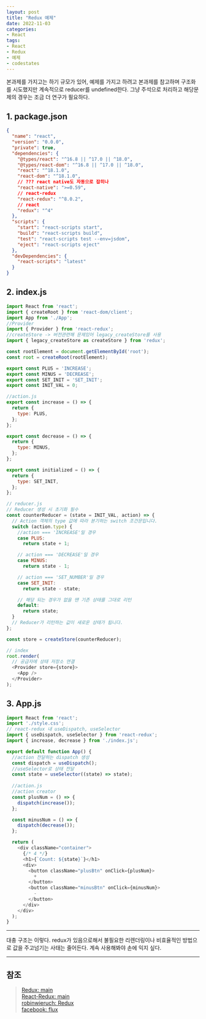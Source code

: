 ```yaml
---
layout: post
title: "Redux 예제"
date: 2022-11-03
categories:
- React
tags:
- React
- Redux
- 예제
- codestates
---
```


본과제를 가지고는 하기 규모가 있어, 예제를 가지고 하려고 본과제를 참고하며 구조화를 시도했지만 계속적으로 reducer를 undefined한다. 그냥 주석으로 처리하고 해당문제의 경우는 조금 더 연구가 필요하다.

## 1. package.json

```json
{
  "name": "react",
  "version": "0.0.0",
  "private": true,
  "dependencies": {
    "@types/react": "^16.8 || ^17.0 || ^18.0",
    "@types/react-dom": "^16.8 || ^17.0 || ^18.0",
    "react": "^18.1.0",
    "react-dom": "^18.1.0",
    // ??? react native도 자동으로 잡히나
    "react-native": ">=0.59",
    // react-redux
    "react-redux": "^8.0.2",
    // react
    "redux": "^4"
  },
  "scripts": {
    "start": "react-scripts start",
    "build": "react-scripts build",
    "test": "react-scripts test --env=jsdom",
    "eject": "react-scripts eject"
  },
  "devDependencies": {
    "react-scripts": "latest"
  }
}
```

## 2. index.js

```javascript
import React from 'react';
import { createRoot } from 'react-dom/client';
import App from './App';
//Provider
import { Provider } from 'react-redux';
//createStore -> 버전관련해 문제있어 legacy_createStore를 사용
import { legacy_createStore as createStore } from 'redux';

const rootElement = document.getElementById('root');
const root = createRoot(rootElement);

export const PLUS = 'INCREASE';
export const MINUS = 'DECREASE';
export const SET_INIT = 'SET_INIT';
export const INIT_VAL = 0;

//action.js
export const increase = () => {
  return {
    type: PLUS,
  };
};

export const decrease = () => {
  return {
    type: MINUS,
  };
};

export const initialized = () => {
  return {
    type: SET_INIT,
  };
};

// reducer.js
// Reducer 생성 시 초기화 필수
const counterReducer = (state = INIT_VAL, action) => {
  // Action 객체의 type 값에 따라 분기하는 switch 조건문입니다.
  switch (action.type) {
    //action === 'INCREASE'일 경우
    case PLUS:
      return state + 1;

    // action === 'DECREASE'일 경우
    case MINUS:
      return state - 1;

    // action === 'SET_NUMBER'일 경우
    case SET_INIT:
      return state - state;

    // 해당 되는 경우가 없을 땐 기존 상태를 그대로 리턴
    default:
      return state;
  }
  // Reducer가 리턴하는 값이 새로운 상태가 됩니다.
};

const store = createStore(counterReducer);

// index
root.render(
  // 공급자에 상태 저장소 연결
  <Provider store={store}>
    <App />
  </Provider>
);

```

## 3. App.js

```javascript
import React from 'react';
import './style.css';
// react-redux 내 useDispatch, useSelector
import { useDispatch, useSelector } from 'react-redux';
import { increase, decrease } from './index.js';

export default function App() {
  //action 전달하는 dispatch 생성
  const dispatch = useDispatch();
  //useSelector로 상태 전달
  const state = useSelector((state) => state);
  
  //action.js
  //action creator
  const plusNum = () => {
    dispatch(increase());
  };

  const minusNum = () => {
    dispatch(decrease());
  };

  return (
    <div className="container">
      {/* 4 */}
      <h1>{`Count: ${state}`}</h1>
      <div>
        <button className="plusBtn" onClick={plusNum}>
          +
        </button>
        <button className="minusBtn" onClick={minusNum}>
          -
        </button>
      </div>
    </div>
  );
}
```
---

대충 구조는 이렇다. redux가 있음으로해서 불필요한 리렌더링이나 비효율적인 방법으로 값을 주고넘기는 사태는 줄어든다. 계속 사용해봐야 손에 익지 싶다.

---

## 참조

> [Redux: main](https://redux.js.org/)   
> [React-Redux: main](https://react-redux.js.org/)   
> [robinwieruch: Redux](https://www.robinwieruch.de/react-redux-tutorial)   
> [facebook: flux](https://facebook.github.io/flux/docs/in-depth-overview)